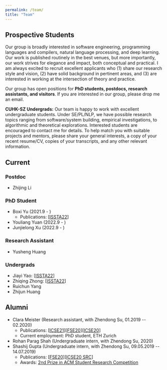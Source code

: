 ```yaml
---
permalink: /team/
title: "Team"
---
```

## Prospective Students
Our group is broadly interested in software engineering, programming languages and compilers, natural language processing, and deep learning. Our work is published routinely in the best venues, but more importantly, our work strives for elegance and impact, both conceptual and practical. I am always excited to recruit excellent applicants who (1) share our research style and vision, (2) have solid background in pertinent areas, and (3) are interested in working at the intersection of theory and practice.

Our group has open positions for **PhD students, postdocs, research assistants, and visitors**. If you are interested in our group, please drop me an email.

**CUHK-SZ Undergrads:** Our team is happy to work with excellent undergraduate students. Under SE/PL/NLP, we have possible research topics ranging from software/system building, empirical investigations, to algorithmic and theoretical explorations. Interested students are encouraged to contact me for details. To help match you with suitable projects and mentors, please share your general interests, a copy of your recent resume/CV, copies of your transcripts, and any other relevant information.

<!-- To get an idea of our recent research activities, please take a look at our [publications](https://dblp.org/pers/hd/h/He:Pinjia) and various projects, such as the [LogPAI project](https://github.com/logpai) and [Machine translation testing project](https://github.com/RobustNLP/TestTranslation). -->

<!-- <br/> -->

## Current
### Postdoc
- Zhijing Li

### PhD Student
- Boxi Yu (2021.9 - )
  - Publications: \[[ISSTA22](/files/pdf/research/ISSTAa.pdf)\] 
- Youliang Yuan (2022.9 - )
- Junjielong Xu (2022.9 - )

### Research Assistant
- Yusheng Huang

### Undergrads
- Jiayi Yao: \[[ISSTA22](/files/pdf/research/ISSTAa.pdf)\]
- Zhiqing Zhong: \[[ISSTA22](/files/pdf/research/ISSTAa.pdf)\]
- Ruichun Yang
- Zhijun Huang


<!-- <br/> -->

## Alumni
- Clara Meister (Research assistant, with Zhendong Su, 01.2019 -- 02.2020)
  - Publications: \[[ICSE21](/files/pdf/research/ICSE21.pdf)\]\[[FSE20](/files/pdf/research/ESECFSE20.pdf)\]\[[ICSE20](/files/pdf/research/ICSE20.pdf)\] 
  - Current employment: PhD student, ETH Zurich
- Rohan Parag Shah (Undergraduate intern, with Zhendong Su, 2020)
- Shashij Gupta (Undergraduate intern, with Zhendong Su, 09.05.2019 -- 14.07.2019)
  - Publications: \[[FSE20](/files/pdf/research/ESECFSE20.pdf)\]\[[ICSE20 SRC](/files/pdf/research/ICSE20SRC.pdf)\]
  - Awards: [2nd Prize in ACM Student Research Competition](https://src.acm.org/winners/2021)

